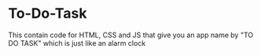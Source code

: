 # To-Do-Task
This contain code for HTML, CSS and JS that give you an app name by "TO DO TASK" which is just like an alarm clock
